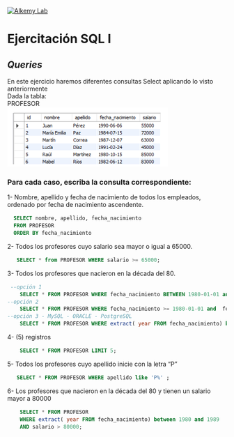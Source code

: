 [![Alkemy Lab](https://academy.alkemy.org/images/alkemy-logo.svg)](https://academy.alkemy.org/)

# Ejercitación SQL I
## _Queries_

En este ejercicio haremos diferentes consultas Select aplicando lo visto anteriormente \
Dada la tabla:\
PROFESOR\
![Tabla](https://raw.githubusercontent.com/devrebeleza/alkemy-sql/main/images/tabla_profesor.PNG)

### Para cada caso, escriba la consulta correspondiente:

1- Nombre, apellido y fecha de nacimiento de todos los empleados, ordenado por fecha de nacimiento ascendente.
  ```sql
    SELECT nombre, apellido, fecha_nacimiento 
    FROM PROFESOR
    ORDER BY fecha_nacimiento
  ```
2- Todos los profesores cuyo salario sea mayor o igual a 65000.
 ```sql 
    SELECT * from PROFESOR WHERE salario >= 65000;
 ```
3- Todos los profesores que nacieron en la década del 80.   
```sql
 --opción 1
    SELECT * FROM PROFESOR WHERE fecha_nacimiento BETWEEN 1980-01-01 and 1989-12-31
--opción 2
    SELECT * FROM PROFESOR WHERE fecha_nacimiento >= 1980-01-01 and  fecha_nacimiento <= 1989-12-31
--opción 3 - MySQL - ORACLE - PostgreSQL
    SELECT * FROM PROFESOR WHERE extract( year FROM fecha_nacimiento) between 1980 and 1989
```

4- (5) registros
```sql
    SELECT * FROM PROFESOR LIMIT 5;
```


5- Todos los profesores cuyo apellido inicie con la letra “P”
```sql
   SELECT * FROM PROFESOR WHERE apellido like 'P%' ;
```  

6- Los profesores que nacieron en la década del 80 y tienen un salario mayor a 80000
```SQL
    SELECT * FROM PROFESOR 
    WHERE extract( year FROM fecha_nacimiento) between 1980 and 1989
    AND salario > 80000;
```

